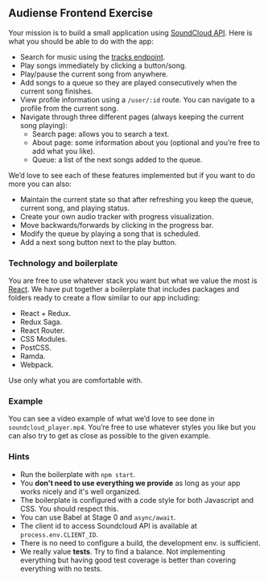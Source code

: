 ## Audiense Frontend Exercise

Your mission is to build a small application using [SoundCloud API](https://developers.soundcloud.com/docs/api). Here is what you should be able to do with the app:

- Search for music using the [tracks endpoint](https://developers.soundcloud.com/docs/api/reference#tracks).
- Play songs immediately by clicking a button/song.
- Play/pause the current song from anywhere.
- Add songs to a queue so they are played consecutively when the current song finishes.
- View profile information using a `/user/:id` route. You can navigate to a profile from the current song.
- Navigate through three different pages (always keeping the current song playing):
  - Search page: allows you to search a text.
  - About page: some information about you (optional and you’re free to add what you like).
  - Queue: a list of the next songs added to the queue.

We’d love to see each of these features implemented but if you want to do more you can also:
- Maintain the current state so that after refreshing you keep the queue, current song, and playing status.
- Create your own audio tracker with progress visualization.
- Move backwards/forwards by clicking in the progress bar.
- Modify the queue by playing a song that is scheduled.
- Add a next song button next to the play button.

### Technology and boilerplate

You are free to use whatever stack you want but what we value the most is [React](https://github.com/facebook/react). We have put together a boilerplate that includes packages and folders ready to create a flow similar to our app including:

- React + Redux.
- Redux Saga.
- React Router.
- CSS Modules.
- PostCSS.
- Ramda.
- Webpack.

Use only what you are comfortable with.

### Example

You can see a video example of what we’d love to see done in `soundcloud_player.mp4`. You’re free to use whatever styles you like but you can also try to get as close as possible to the given example.

### Hints

- Run the boilerplate with `npm start`.
- You **don't need to use everything we provide** as long as your app works nicely and it's well organized.
- The boilerplate is configured with a code style for both Javascript and CSS. You should respect this.
- You can use Babel at Stage 0 and `async/await`.
- The client id to access Soundcloud API is available at `process.env.CLIENT_ID`.
- There is no need to configure a build, the development env. is sufficient.
- We really value **tests**. Try to find a balance. Not implementing everything but having good test coverage is better than covering everything with no tests.
